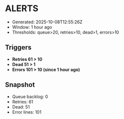 # ALERTS

- Generated: 2025-10-08T12:55:26Z
- Window: 1 hour ago
- Thresholds: queue>20, retries>10, dead>1, errors>10

## Triggers
- **Retries 61 > 10**
- **Dead 51 > 1**
- **Errors 101 > 10 (since 1 hour ago)**

## Snapshot
- Queue backlog: 0
- Retries: 61
- Dead: 51
- Error lines: 101
